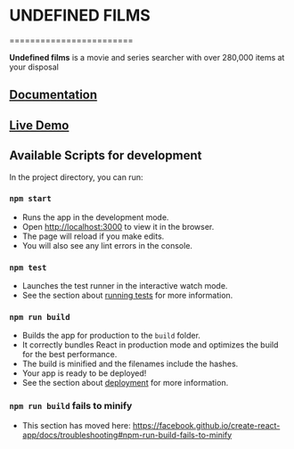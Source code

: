 # UNDEFINED FILMS

========================

**Undefined films** is a movie and series searcher with over 280,000 items at your disposal

## [Documentation](doc/README.md)


## [Live Demo](https://undefined-skylab.surge.sh)


## Available Scripts for development

In the project directory, you can run:

### `npm start`

- Runs the app in the development mode.<br>
- Open [http://localhost:3000](http://localhost:3000) to view it in the browser.
- The page will reload if you make edits.<br>
- You will also see any lint errors in the console.

### `npm test`

- Launches the test runner in the interactive watch mode.<br>
- See the section about [running tests](https://facebook.github.io/create-react-app/docs/running-tests) for more information.  

### `npm run build`

- Builds the app for production to the `build` folder.<br>
- It correctly bundles React in production mode and optimizes the build for the best performance.
- The build is minified and the filenames include the hashes.<br>
- Your app is ready to be deployed!
- See the section about [deployment](https://facebook.github.io/create-react-app/docs/deployment) for more information.

### `npm run build` fails to minify

- This section has moved here: https://facebook.github.io/create-react-app/docs/troubleshooting#npm-run-build-fails-to-minify